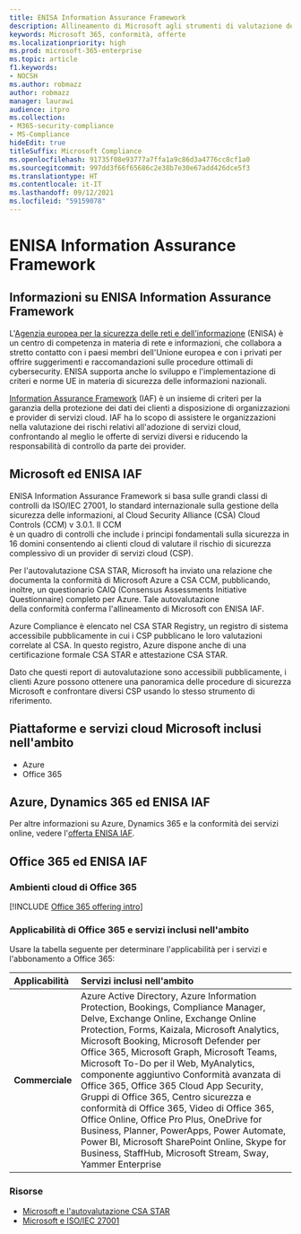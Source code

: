 ```yaml
---
title: ENISA Information Assurance Framework
description: Allineamento di Microsoft agli strumenti di valutazione dei rischi indicati da ENISA Information Assurance Framework in base all'autovalutazione CSA STAR.
keywords: Microsoft 365, conformità, offerte
ms.localizationpriority: high
ms.prod: microsoft-365-enterprise
ms.topic: article
f1.keywords:
- NOCSH
ms.author: robmazz
author: robmazz
manager: laurawi
audience: itpro
ms.collection:
- M365-security-compliance
- MS-Compliance
hideEdit: true
titleSuffix: Microsoft Compliance
ms.openlocfilehash: 91735f08e93777a7ffa1a9c86d3a4776cc8cf1a0
ms.sourcegitcommit: 997dd3f66f65686c2e38b7e30e67add426dce5f3
ms.translationtype: HT
ms.contentlocale: it-IT
ms.lasthandoff: 09/12/2021
ms.locfileid: "59159078"
---
```

# <a name="enisa-information-assurance-framework"></a>ENISA Information Assurance Framework

## <a name="about-the-enisa-information-assurance-framework"></a>Informazioni su ENISA Information Assurance Framework

L'[Agenzia europea per la sicurezza delle reti e dell'informazione](https://www.enisa.europa.eu/) (ENISA) è un centro di competenza in materia di rete e informazioni, che collabora a stretto contatto con i paesi membri dell'Unione europea e con i privati per offrire suggerimenti e raccomandazioni sulle procedure ottimali di cybersecurity. ENISA supporta anche lo sviluppo e l'implementazione di criteri e norme UE in materia di sicurezza delle informazioni nazionali.

[Information Assurance Framework](https://www.enisa.europa.eu/publications/cloud-computing-information-assurance-framework) (IAF) è un insieme di criteri per la garanzia della protezione dei dati dei clienti a disposizione di organizzazioni e provider di servizi cloud. IAF ha lo scopo di assistere le organizzazioni nella valutazione dei rischi relativi all'adozione di servizi cloud, confrontando al meglio le offerte di servizi diversi e riducendo la responsabilità di controllo da parte dei provider.

## <a name="microsoft-and-the-enisa-iaf"></a>Microsoft ed ENISA IAF

ENISA Information Assurance Framework si basa sulle grandi classi di controlli da ISO/IEC 27001, lo standard internazionale sulla gestione della sicurezza delle informazioni, al Cloud Security Alliance (CSA) Cloud Controls (CCM) v 3.0.1. Il CCM  
è un quadro di controlli che include i principi fondamentali sulla sicurezza in 16 domini consentendo ai clienti cloud di valutare il rischio di sicurezza complessivo di un provider di servizi cloud (CSP).

Per l'autovalutazione CSA STAR, Microsoft ha inviato una relazione che documenta la conformità di Microsoft Azure a CSA CCM, pubblicando, inoltre, un questionario CAIQ (Consensus Assessments Initiative Questionnaire) completo per Azure. Tale autovalutazione  
della conformità conferma l'allineamento di Microsoft con ENISA IAF.

Azure Compliance è elencato nel CSA STAR Registry, un registro di sistema accessibile pubblicamente in cui i CSP pubblicano le loro valutazioni correlate al CSA. In questo registro, Azure dispone anche di una certificazione formale CSA STAR e attestazione CSA STAR.

Dato che questi report di autovalutazione sono accessibili pubblicamente, i clienti Azure possono ottenere una panoramica delle procedure di sicurezza Microsoft e confrontare diversi CSP usando lo stesso strumento di riferimento.

## <a name="microsoft-in-scope-cloud-platforms--services"></a>Piattaforme e servizi cloud Microsoft inclusi nell'ambito

- Azure
- Office 365

## <a name="azure-dynamics-365-and-enisa-iaf"></a>Azure, Dynamics 365 ed ENISA IAF

Per altre informazioni su Azure, Dynamics 365 e la conformità dei servizi online, vedere l'[offerta ENISA IAF](/azure/compliance/offerings/offering-eu-enisa-iaf).

## <a name="office-365-and-enisa-iaf"></a>Office 365 ed ENISA IAF

### <a name="office-365-cloud-environments"></a>Ambienti cloud di Office 365

[!INCLUDE [Office 365 offering intro](../includes/o365-offering-introduction.md)]

### <a name="office-365-applicability-and-in-scope-services"></a>Applicabilità di Office 365 e servizi inclusi nell'ambito

Usare la tabella seguente per determinare l'applicabilità per i servizi e l'abbonamento a Office 365:

| **Applicabilità** | **Servizi inclusi nell'ambito** |
|:------------------|:----------------------|
| **Commerciale** | Azure Active Directory, Azure Information Protection, Bookings, Compliance Manager, Delve, Exchange Online, Exchange Online Protection, Forms, Kaizala, Microsoft Analytics, Microsoft Booking, Microsoft Defender per Office 365, Microsoft Graph, Microsoft Teams, Microsoft To-Do per il Web, MyAnalytics, componente aggiuntivo Conformità avanzata di Office 365, Office 365 Cloud App Security, Gruppi di Office 365, Centro sicurezza e conformità di Office 365, Video di Office 365, Office Online, Office Pro Plus, OneDrive for Business, Planner, PowerApps, Power Automate, Power BI, Microsoft SharePoint Online, Skype for Business, StaffHub, Microsoft Stream, Sway, Yammer Enterprise |

### <a name="resources"></a>Risorse

- [Microsoft e l'autovalutazione CSA STAR](offering-csa-star-self-assessment.md)
- [Microsoft e ISO/IEC 27001](offering-ISO-27001.md)
